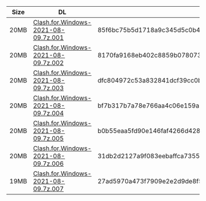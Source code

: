 |    Size   |     DL  | sha512sum |
|  ---  |  ---  |  ---  |
| 20MB | [Clash.for.Windows-2021-08-09.7z.001](https://cdn.jsdelivr.net/gh/appleians/cfw_m1@main/Clash.for.Windows-2021-08-09.7z.001) | 85f6bc75b5d1718a9c345d5c0b42b919939a9b2af47c91502e1045b7e6a68a28486b44460f493360a4aa68f059749436aeeefa5eb2b45a2d696dd7cae87f9c80 |
| 20MB | [Clash.for.Windows-2021-08-09.7z.002](https://cdn.jsdelivr.net/gh/appleians/cfw_m1@main/Clash.for.Windows-2021-08-09.7z.002) | 8170fa9168eb402c8859b078073aeb9f237912ea370ebc5f9e3437d3f47d5c89ac65f60e2bbfa53047cc542315ddd43918ab2e4bc7a576bddcc33fe1e503180c |
| 20MB | [Clash.for.Windows-2021-08-09.7z.003](https://cdn.jsdelivr.net/gh/appleians/cfw_m1@main/Clash.for.Windows-2021-08-09.7z.003) | dfc804972c53a832841dcf39cc0b767fed509705c6aa42b886b2aaaf603641d2dab8cf58f209bb81168777a5924a7a52536039509ee8cc049c7e78c1aec9cf43 |
| 20MB | [Clash.for.Windows-2021-08-09.7z.004](https://cdn.jsdelivr.net/gh/appleians/cfw_m1@main/Clash.for.Windows-2021-08-09.7z.004) | bf7b317b7a78e766aa4c06e159a009248954f9d580f7da732dfb6db969fcb2ed544be801148067b194f20e49d21e6f0778b87fda2a4b1353fff894bc2e54865c |
| 20MB | [Clash.for.Windows-2021-08-09.7z.005](https://cdn.jsdelivr.net/gh/appleians/cfw_m1@main/Clash.for.Windows-2021-08-09.7z.005) | b0b55eaa5fd90e146faf4266d428fef96d4807fac82233bdc255a19c7070e454a412cc720b43285e1ac42a1bef23cfd31d5ae9b6fe9f069fbd23c85e6e33bd77 |
| 20MB | [Clash.for.Windows-2021-08-09.7z.006](https://cdn.jsdelivr.net/gh/appleians/cfw_m1@main/Clash.for.Windows-2021-08-09.7z.006) | 31db2d2127a9f083eebaffca735592d4814defbfc1343f959f75cb5b2cffd267072662acd09cfab583bfbf8eb44ee56c6a7d083ce8370548ca7ea03bb70e80ef |
| 19MB | [Clash.for.Windows-2021-08-09.7z.007](https://cdn.jsdelivr.net/gh/appleians/cfw_m1@main/Clash.for.Windows-2021-08-09.7z.007) | 27ad5970a473f7909e2e2d9de8f5a176db869cec500bdddcfe32515a64fa7dba019a2cf1e2b85263a4ee2292f535cbc93227ba195daafae55215dbc0441dc748 |
